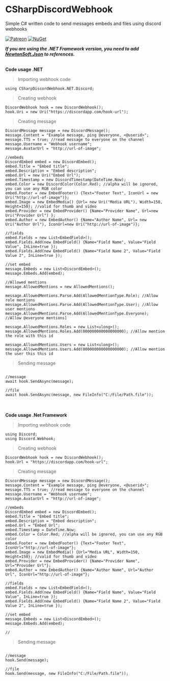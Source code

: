 # CSharpDiscordWebhook
Simple C# written code to send messages embeds and files using discord webhooks

[![Patreon](https://badgen.net/badge/icon/patreon?icon=patreon&label=Support)](https://patreon.com/natanm)
[![NuGet](https://badgen.net/badge/icon/nuget?icon=nuget&label=Package)](https://www.nuget.org/packages/CSharpDiscordWebhook.NET/)

***If you are using the .NET Framework version, you need to add [NewtonSoft.Json](https://www.newtonsoft.com/json) to references.***<br><br>

**Code usage .NET**
> Importing webhook code
```CSharp
using CSharpDiscordWebhook.NET.Discord;
```
> Creating webhook
```CSharp
DiscordWebhook hook = new DiscordWebhook();
hook.Uri = new Uri("https://discordapp.com/hook-url");
```

> Creating message
```CSharp
DiscordMessage message = new DiscordMessage();
message.Content = "Example message, ping @everyone, <@userid>";
message.TTS = true; //read message to everyone on the channel
message.Username = "Webhook username";
message.AvatarUrl = "http://url-of-image";

//embeds
DiscordEmbed embed = new DiscordEmbed();
embed.Title = "Embed title";
embed.Description = "Embed description";
embed.Url = new Uri("Embed Url");
embed.Timestamp = new DiscordTimestamp(DateTime.Now);
embed.Color = new DiscordColor(Color.Red); //alpha will be ignored, you can use any RGB color
embed.Footer = new EmbedFooter() {Text="Footer Text", IconUrl = new Uri("http://url-of-image")};
embed.Image = new EmbedMedia() {Url= new Uri("Media URL"), Width=150, Height=150}; //valid for thumb and video
embed.Provider = new EmbedProvider() {Name="Provider Name", Url=new Uri("Provider Url") };
embed.Author = new EmbedAuthor() {Name="Author Name", Url= new Uri("Author Url"), IconUrl=new Uri("http://url-of-image")};

//fields
embed.Fields = new List<EmbedField>();
embed.Fields.Add(new EmbedField() {Name="Field Name", Value="Field Value", InLine=true });
embed.Fields.Add(new EmbedField() {Name="Field Name 2", Value="Field Value 2", InLine=true });

//set embed
message.Embeds = new List<DiscordEmbed>();
message.Embeds.Add(embed);

//Allowed mentions
message.AllowedMentions = new AllowedMentions();

message.AllowedMentions.Parse.Add(AllowedMentionType.Role); //Allow role mentions
message.AllowedMentions.Parse.Add(AllowedMentionType.User); //Allow user mentions
message.AllowedMentions.Parse.Add(AllowedMentionType.Everyone); //Allow @everyone mentions]

message.AllowedMentions.Roles = new List<ulong>();
message.AllowedMentions.Roles.Add(000000000000000000); //Allow mention the role with this id

message.AllowedMentions.Users = new List<ulong>();
message.AllowedMentions.Users.Add(000000000000000000); //Allow mention the user this this id
```

> Sending message
```CSharp

//message
await hook.SendAsync(message);

//file
await hook.SendAsync(message, new FileInfo("C:/File/Path.file"));
```

<br><br>
**Code usage .Net Framework**
> Importing webhook code
```CSharp
using Discord;
using Discord.Webhook;
```
> Creating webhook
```CSharp
DiscordWebhook hook = new DiscordWebhook();
hook.Url = "https://discordapp.com/hook-url";
```

> Creating message
```CSharp
DiscordMessage message = new DiscordMessage();
message.Content = "Example message, ping @everyone, <@userid>";
message.TTS = true; //read message to everyone on the channel
message.Username = "Webhook username";
message.AvatarUrl = "http://url-of-image";

//embeds
DiscordEmbed embed = new DiscordEmbed();
embed.Title = "Embed title";
embed.Description = "Embed description";
embed.Url = "Embed Url";
embed.Timestamp = DateTime.Now;
embed.Color = Color.Red; //alpha will be ignored, you can use any RGB color
embed.Footer = new EmbedFooter() {Text="Footer Text", IconUrl="http://url-of-image"};
embed.Image = new EmbedMedia() {Url="Media URL", Width=150, Height=150}; //valid for thumb and video
embed.Provider = new EmbedProvider() {Name="Provider Name", Url="Provider Url"};
embed.Author = new EmbedAuthor() {Name="Author Name", Url="Author Url", IconUrl="http://url-of-image"};

//fields
embed.Fields = new List<EmbedField>();
embed.Fields.Add(new EmbedField() {Name="Field Name", Value="Field Value", InLine=true });
embed.Fields.Add(new EmbedField() {Name="Field Name 2", Value="Field Value 2", InLine=true });

//set embed
message.Embeds = new List<DiscordEmbed>();
message.Embeds.Add(embed);

//
```

> Sending message
```CSharp

//message
hook.Send(message);

//file
hook.Send(message, new FileInfo("C:/File/Path.file"));
```
